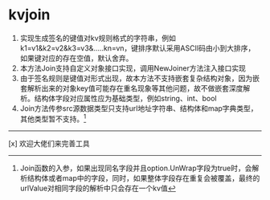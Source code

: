 # kvjoin

1. 实现生成签名的键值对kv规则格式的字符串，例如k1=v1&k2=v2&k3=v3&.....kn=vn，键排序默认采用ASCII码由小到大排序，如果键对应的存在空值，默认舍弃。
2. 本方法Join支持自定义对象接口实现，调用NewJoiner方法注入接口实现
3. 由于签名规则是键值对形式出现，故本方法不支持嵌套复杂结构对象，因为嵌套解析出来的对象key值可能存在重名现象等其他问题，故不做嵌套深度解析。结构体字段对应属性应为基础类型，例如string、int、bool
4. Join方法传参src源数据类型只支持url地址字符串、结构体和map字典类型，其他类型暂不支持。[^注意]

--------------------
[^注意]: Join函数的入参，如果出现同名字段并且option.UnWrap字段为true时，会解析结构体或者map中的字段，同时，如果整体字段存在重复会被覆盖，最终的urlValue对相同字段的解析中只会存在一个kv值


[x] 欢迎大佬们来完善工具
